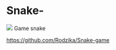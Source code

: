 # Snake-

![](https://media2.dev.to/dynamic/image/width=1000,height=420,fit=cover,gravity=auto,format=auto/https%3A%2F%2Fdev-to-uploads.s3.amazonaws.com%2Fuploads%2Farticles%2Fkgfq9086nu05do2efyzu.jpg)
Game snake

https://github.com/Rodzika/Snake-game
